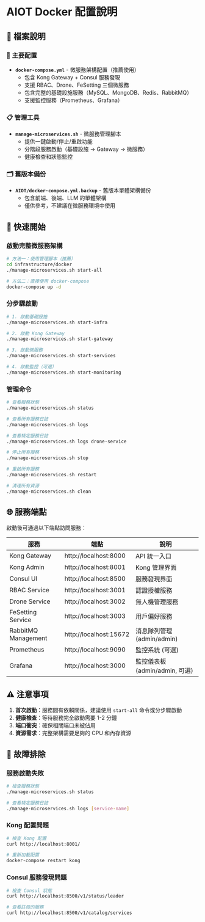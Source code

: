 # AIOT Docker 配置說明

## 📁 檔案說明

### 🚀 主要配置
- **`docker-compose.yml`** - 微服務架構配置（推薦使用）
  - 包含 Kong Gateway + Consul 服務發現
  - 支援 RBAC、Drone、FeSetting 三個微服務
  - 包含完整的基礎設施服務（MySQL、MongoDB、Redis、RabbitMQ）
  - 支援監控服務（Prometheus、Grafana）

### 📋 管理工具
- **`manage-microservices.sh`** - 微服務管理腳本
  - 提供一鍵啟動/停止/重啟功能
  - 分階段服務啟動（基礎設施 → Gateway → 微服務）
  - 健康檢查和狀態監控

### 🗂️ 舊版本備份
- **`AIOT/docker-compose.yml.backup`** - 舊版本單體架構備份
  - 包含前端、後端、LLM 的單體架構
  - 僅供參考，不建議在微服務環境中使用

## 🚀 快速開始

### 啟動完整微服務架構

```bash
# 方法一：使用管理腳本（推薦）
cd infrastructure/docker
./manage-microservices.sh start-all

# 方法二：直接使用 docker-compose
docker-compose up -d
```

### 分步驟啟動

```bash
# 1. 啟動基礎設施
./manage-microservices.sh start-infra

# 2. 啟動 Kong Gateway
./manage-microservices.sh start-gateway

# 3. 啟動微服務
./manage-microservices.sh start-services

# 4. 啟動監控（可選）
./manage-microservices.sh start-monitoring
```

### 管理命令

```bash
# 查看服務狀態
./manage-microservices.sh status

# 查看所有服務日誌
./manage-microservices.sh logs

# 查看特定服務日誌
./manage-microservices.sh logs drone-service

# 停止所有服務
./manage-microservices.sh stop

# 重啟所有服務
./manage-microservices.sh restart

# 清理所有資源
./manage-microservices.sh clean
```

## 🌐 服務端點

啟動後可通過以下端點訪問服務：

| 服務 | 端點 | 說明 |
|------|------|------|
| Kong Gateway | http://localhost:8000 | API 統一入口 |
| Kong Admin | http://localhost:8001 | Kong 管理界面 |
| Consul UI | http://localhost:8500 | 服務發現界面 |
| RBAC Service | http://localhost:3001 | 認證授權服務 |
| Drone Service | http://localhost:3002 | 無人機管理服務 |
| FeSetting Service | http://localhost:3003 | 用戶偏好服務 |
| RabbitMQ Management | http://localhost:15672 | 消息隊列管理 (admin/admin) |
| Prometheus | http://localhost:9090 | 監控系統 (可選) |
| Grafana | http://localhost:3000 | 監控儀表板 (admin/admin, 可選) |

## ⚠️ 注意事項

1. **首次啟動**：服務間有依賴關係，建議使用 `start-all` 命令或分步驟啟動
2. **健康檢查**：等待服務完全啟動需要 1-2 分鐘
3. **端口衝突**：確保相關端口未被佔用
4. **資源需求**：完整架構需要足夠的 CPU 和內存資源

## 🔧 故障排除

### 服務啟動失敗
```bash
# 檢查服務狀態
./manage-microservices.sh status

# 查看特定服務日誌
./manage-microservices.sh logs [service-name]
```

### Kong 配置問題
```bash
# 檢查 Kong 配置
curl http://localhost:8001/

# 重新加載配置
docker-compose restart kong
```

### Consul 服務發現問題
```bash
# 檢查 Consul 狀態
curl http://localhost:8500/v1/status/leader

# 查看註冊的服務
curl http://localhost:8500/v1/catalog/services
```